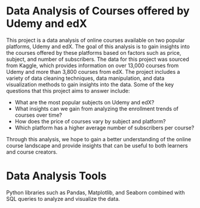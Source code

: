 # Data Analysis of Courses offered by Udemy and edX
This project is a data analysis of online courses available on two popular platforms, Udemy and edX. The goal of this analysis is to gain insights into the courses offered by these platforms based on factors such as price, subject, and number of subscribers. The data for this project was sourced from Kaggle, which provides information on over 13,000 courses from Udemy and more than 3,800 courses from edX.
The project includes a variety of data cleaning techniques, data manipulation, and data visualization methods to gain insights into the data. Some of the key questions that this project aims to answer include:

* What are the most popular subjects on Udemy and edX?
* What insights can we gain from analyzing the enrollment trends of courses over time?
* How does the price of courses vary by subject and platform?
* Which platform has a higher average number of subscribers per course?

Through this analysis, we hope to gain a better understanding of the online course landscape and provide insights that can be useful to both learners and course creators.
# Data Analysis Tools
Python libraries such as Pandas, Matplotlib, and Seaborn combined with SQL queries to analyze and visualize the data.
